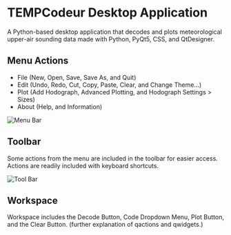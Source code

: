 # TEMPCodeur Desktop Application

A Python-based desktop application that decodes and plots meteorological upper-air sounding data made with Python, PyQt5, CSS, and QtDesigner.

## Menu Actions

- File (New, Open, Save, Save As, and Quit)
- Edit (Undo, Redo, Cut, Copy, Paste, Clear, and Change Theme...)
- Plot (Add Hodograph, Advanced Plotting, and Hodograph Settings > Sizes)
- About (Help, and Information)

![Menu Bar](documentation/menu.PNG)

## Toolbar

Some actions from the menu are included in the toolbar for easier access. Actions are readily included with keyboard shortcuts. 

![Tool Bar](documentation/toolbar.PNG)

## Workspace

Workspace includes the Decode Button, Code Dropdown Menu, Plot Button, and the Clear Button.
(further explanation of qactions and qwidgets.)